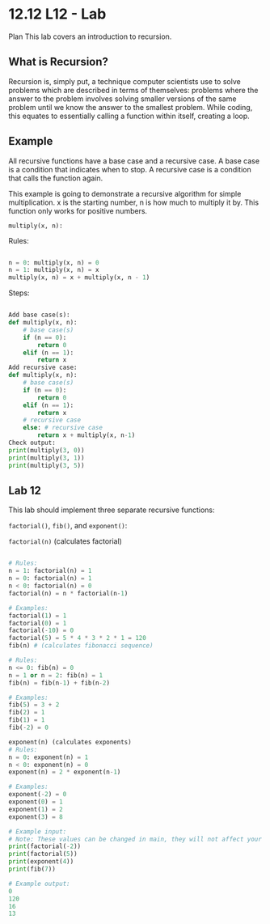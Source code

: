 # 12.12 L12 - Lab

Plan
This lab covers an introduction to recursion.

## What is Recursion?

Recursion is, simply put, a technique computer scientists use to solve problems which are described in terms of themselves: problems where the answer to the problem involves solving smaller versions of the same problem until we know the answer to the smallest problem. While coding, this equates to essentially calling a function within itself, creating a loop.

## Example

All recursive functions have a base case and a recursive case. A base case is a condition that indicates when to stop. A recursive case is a condition that calls the function again.

This example is going to demonstrate a recursive algorithm for simple multiplication. x is the starting number, n is how much to multiply it by. This function only works for positive numbers.

`multiply(x, n):`

Rules:

```python

n = 0: multiply(x, n) = 0
n = 1: multiply(x, n) = x
multiply(x, n) = x + multiply(x, n - 1)

```

Steps:

```python

Add base case(s):
def multiply(x, n):
    # base case(s)
    if (n == 0):
        return 0
    elif (n == 1):
        return x
Add recursive case:
def multiply(x, n):
    # base case(s)
    if (n == 0):
        return 0
    elif (n == 1):
        return x
    # recursive case
    else: # recursive case
        return x + multiply(x, n-1)
Check output:
print(multiply(3, 0))
print(multiply(3, 1))
print(multiply(3, 5))
```

## Lab 12

This lab should implement three separate recursive functions:

`factorial()`, `fib()`, and `exponent()`:

`factorial(n)` (calculates factorial)

```python

# Rules:
n = 1: factorial(n) = 1
n = 0: factorial(n) = 1
n < 0: factorial(n) = 0
factorial(n) = n * factorial(n-1)

# Examples:
factorial(1) = 1
factorial(0) = 1
factorial(-10) = 0
factorial(5) = 5 * 4 * 3 * 2 * 1 = 120
fib(n) # (calculates fibonacci sequence)

# Rules:
n <= 0: fib(n) = 0
n = 1 or n = 2: fib(n) = 1
fib(n) = fib(n-1) + fib(n-2)

# Examples:
fib(5) = 3 + 2
fib(2) = 1
fib(1) = 1
fib(-2) = 0

exponent(n) (calculates exponents)
# Rules:
n = 0: exponent(n) = 1
n < 0: exponent(n) = 0
exponent(n) = 2 * exponent(n-1)

# Examples:
exponent(-2) = 0
exponent(0) = 1
exponent(1) = 2
exponent(3) = 8

# Example input:
# Note: These values can be changed in main, they will not affect your code when submitted.
print(factorial(-2))
print(factorial(5))
print(exponent(4))
print(fib(7))

# Example output:
0
120
16
13

```
